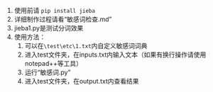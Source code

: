 1. 使用前请 ```pip install jieba```
2. 详细制作过程请看“敏感词检查.md”
3. jieba1.py是测试分词效果
4. 使用方法：
    1. 可以在```\test\etc\1.txt```内自定义敏感词词典
	2. 进入test文件夹，在inputs.txt内输入文本（如果有换行操作请使用notepad++等工具）
	3. 运行“敏感词.py”
	4. 进入test文件夹，在output.txt内查看结果

